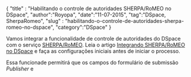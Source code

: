 {
"title" : "Habilitando o controle de autoridades SHERPA/RoMEO no DSpace",
"author":"Royopa",
"date":"11-07-2015",
"tag":"DSpace, SherpaRomeo",
"slug" : "habilitando-o-controle-de-autoridades-sherpa-romeo-no-dspace",
"category":"DSpace"
}

Vamos integrar a funcionalidade de controle de autoridades do DSpace com o 
serviço [SHERPA/RoMEO][1]. Leia o artigo [Integrando SHERPA/RoMEO no DSpace][2] e
faça as configurações iniciais antes de iniciar o processo.

Essa funcionade permitirá que os campos do formulário de submissão *Publisher* e 


[1]:http://www.sherpa.ac.uk/romeo
[2]:http://www.royopa.url.ph/2015/07/09/integrando-sherpa-romeo-no-dspace
